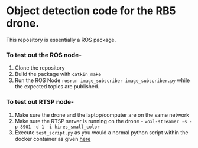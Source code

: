 # Object detection code for the RB5 drone.

This repository is essentially a ROS package.

### To test out the ROS node-

1. Clone the repository
2. Build the package with `catkin_make`
3. Run the ROS Node `rosrun image_subscriber image_subscriber.py` while the expected topics are published.

### To test out RTSP node-

1. Make sure the drone and the laptop/computer are on the same network
2. Make sure the RTSP server is running on the drone - `voxl-streamer -s -p 8901 -d 1 -i hires_small_color`
3. Execute `test_script.py` as you would a normal python script within the docker container as given [here](https://github.com/guptaPrabhav/rb5_noetic)

